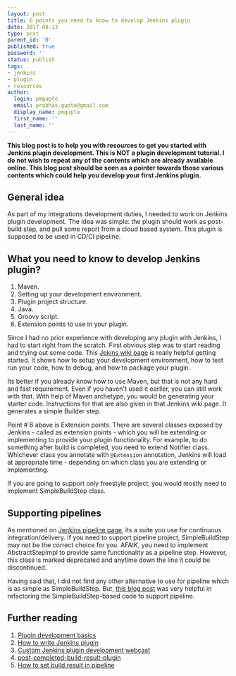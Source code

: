```yaml
---
layout: post
title: 6 points you need to know to develop Jenkins plugin
date: 2017-08-13
type: post
parent_id: '0'
published: true
password: ''
status: publish
tags:
- jenkins
- plugin
- resources
author:
  login: pmgupte
  email: prabhas.gupte@gmail.com
  display_name: pmgupte
  first_name: ''
  last_name: ''
---
```

**This blog post is to help you with resources to get you started with Jenkins plugin development. This is NOT a plugin development tutorial. I do not wish to repeat any of the contents which are already available online. This blog post should be seen as a pointer towards those various contents which could help you develop your first Jenkins plugin.**

## General idea

As part of my integrations development duties, I needed to work on Jenkins plugin development. The idea was simple: the plugin should work as post-build step, and pull some report from a cloud based system. This plugin is supposed to be used in CD/CI pipeline.

## What you need to know to develop Jenkins plugin?

1. Maven.
2. Setting up your development environment.
3. Plugin project structure.
4. Java.
5. Groovy script.
6. Extension points to use in your plugin.

Since I had no prior experience with developing any plugin with Jenkins, I had to start right from the scratch. First obvious step was to start reading and trying out some code. 
This [Jekins wiki page](https://wiki.jenkins.io/display/JENKINS/Plugin+tutorial) is really helpful getting started. It shows how to setup your development environment, how to test run your code, how to debug, and how to package your plugin.

Its better if you already know how to use Maven, but that is not any hard and fast requirement. Even if you haven't used it earlier, you can still work with that. With help of Maven archetype, you would be generating your starter code. Instructions for that are also given in that Jenkins wiki page. It generates a simple Builder step.

Point # 6 above is Extension points. There are several classes exposed by Jenkins - called as extension points - which you will be extending or implementing to provide your plugin functionality. For example, to do something after build is completed, you need to extend Notifier class. Whichever class you annotate with `@Extension` annotation, Jenkins will load at appropriate time - depending on which class you are extending or implementing.

If you are going to support only freestyle project, you would mostly need to implement SimpleBuildStep class.

## Supporting pipelines

As mentioned on [Jenkins pipeline page](https://jenkins.io/doc/book/pipeline/#overview), its a suite you use for continuous integration/delivery. If you need to support pipeline project, SimpleBuildStep may not be the correct choice for you. AFAIK, you need to implement AbstractStepImpl to provide same functionality as a pipeline step. However, this class is marked deprecated and anytime down the line it could be discontinued.

Having said that, I did not find any other alternative to use for pipeline which is as simple as SimpleBuildStep. But, [this blog post](https://jenkins.io/blog/2016/05/25/update-plugin-for-pipeline/) was very helpful in refactoring the SimpleBuildStep-based code to support pipeline.

## Further reading

1. [Plugin development basics](https://www.youtube.com/watch?v=azyv183Ua6U)
2. [How to write Jenkins plugin](http://code.hootsuite.com/how-to-write-a-jenkins-plugin/)
3. [Custom Jenkins plugin development webcast](https://www.youtube.com/watch?v=0tOxGOOZAmE)
4. [post-completed-build-result-plugin](https://github.com/jenkinsci/post-completed-build-result-plugin/blob/master/src/main/java/org/terracotta/jenkins/plugins/postcompleted/PostCompletedRunListener.java)
5. [How to set build result in pipeline](https://support.cloudbees.com/hc/en-us/articles/218554077-How-to-set-current-build-result-in-Pipeline)
